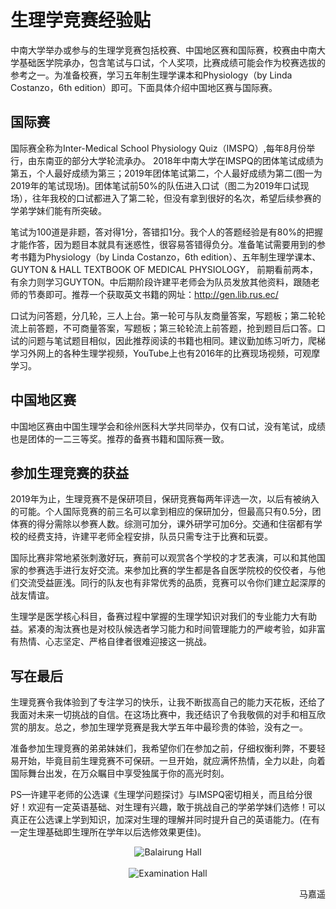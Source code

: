 # 生理学竞赛经验贴

中南大学举办或参与的生理学竞赛包括校赛、中国地区赛和国际赛，校赛由中南大学基础医学院承办，包含笔试与口试，个人奖项，比赛成绩可能会作为校赛选拔的参考之一。为准备校赛，学习五年制生理学课本和Physiology（by Linda Costanzo，6th edition）即可。下面具体介绍中国地区赛与国际赛。

## 国际赛

国际赛全称为Inter-Medical School Physiology Quiz（IMSPQ）,每年8月份举行，由东南亚的部分大学轮流承办。 2018年中南大学在IMSPQ的团体笔试成绩为第五，个人最好成绩为第三；2019年团体笔试第二，个人最好成绩为第二(图一为2019年的笔试现场)。团体笔试前50%的队伍进入口试（图二为2019年口试现场），往年我校的口试都进入了第二轮，但没有拿到很好的名次，希望后续参赛的学弟学妹们能有所突破。

笔试为100道是非题，答对得1分，答错扣1分。我个人的答题经验是有80%的把握才能作答，因为题目本就具有迷惑性，很容易答错得负分。准备笔试需要用到的参考书籍为Physiology（by Linda Costanzo，6th edition）、五年制生理学课本、GUYTON & HALL TEXTBOOK OF MEDICAL PHYSIOLOGY， 前期看前两本，有余力则学习GUYTON。中后期阶段许建平老师会为队员发放其他资料，跟随老师的节奏即可。推荐一个获取英文书籍的网址：http://gen.lib.rus.ec/

口试为问答题，分几轮，三人上台。第一轮可与队友商量答案，写题板；第二轮轮流上前答题，不可商量答案，写题板；第三轮轮流上前答题，抢到题目后口答。口试的问题与笔试题目相似，因此推荐阅读的书籍也相同。建议勤加练习听力，爬梯学习外网上的各种生理学视频，YouTube上也有2016年的比赛现场视频，可观摩学习。

## 中国地区赛

中国地区赛由中国生理学会和徐州医科大学共同举办，仅有口试，没有笔试，成绩也是团体的一二三等奖。推荐的备赛书籍和国际赛一致。

## 参加生理竞赛的获益

2019年为止，生理竞赛不是保研项目，保研竞赛每两年评选一次，以后有被纳入的可能。个人国际竞赛的前三名可以拿到相应的保研加分，但最高只有0.5分，团体赛的得分需除以参赛人数。综测可加分，课外研学可加6分。交通和住宿都有学校的经费支持，许建平老师全程安排，队员只需专注于比赛和玩耍。

国际比赛非常地紧张刺激好玩，赛前可以观赏各个学校的才艺表演，可以和其他国家的参赛选手进行友好交流。来参加比赛的学生都是各自医学院校的佼佼者，与他们交流受益匪浅。同行的队友也有非常优秀的品质，竞赛可以令你们建立起深厚的战友情谊。

生理学是医学核心科目，备赛过程中掌握的生理学知识对我们的专业能力大有助益。紧凑的淘汰赛也是对校队候选者学习能力和时间管理能力的严峻考验，如非富有热情、心志坚定、严格自律者很难迎接这一挑战。

## 写在最后

生理竞赛令我体验到了专注学习的快乐，让我不断拔高自己的能力天花板，还给了我面对未来一切挑战的自信。在这场比赛中，我还结识了令我敬佩的对手和相互欣赏的朋友。总之，参加生理学竞赛是我大学五年中最珍贵的体验，没有之一。

准备参加生理竞赛的弟弟妹妹们，我希望你们在参加之前，仔细权衡利弊，不要轻易开始，毕竟目前生理竞赛不可保研。一旦开始，就应满怀热情，全力以赴，向着国际舞台出发，在万众瞩目中享受独属于你的高光时刻。

PS—许建平老师的公选课《生理学问题探讨》与IMSPQ密切相关，而且给分很好！欢迎有一定英语基础、对生理有兴趣，敢于挑战自己的学弟学妹们选修！可以真正在公选课上学到知识，加深对生理的理解并同时提升自己的英语能力。(在有一定生理基础即生理所在学年以后选修效果更佳)。

<div align=center>
<img src="https://gitee.com/zcx980605/Survive_XYSM_dev/raw/master/Image/Ch2_3_1.png" alt="Balairung Hall">
</div>
<br/>
<div align=center>
<img src="https://gitee.com/zcx980605/Survive_XYSM_dev/raw/master/Image/Ch2_3_2.png" alt="Examination Hall">
</div>

<p align="right">马嘉遥</p>
